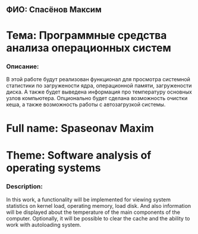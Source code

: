 ## ФИО: Спасёнов Максим
# Тема: Программные средства анализа операционных систем
### Описание:
В этой работе будут реализован функционал для просмотра системной статистики по загружености ядра, операционной памяти, загружености
диска. А также будет выведена информация про температуру основных узлов компьютера. Опционально будет сделана возможность очистки кеша,
а также возможность работы с автозагрузкой системы.
# Full name: Spaseonav Maxim
# Theme: Software analysis of operating systems
### Description:
In this work, a functionality will be implemented for viewing system statistics on kernel load, operating memory, load
disk. And also information will be displayed about the temperature of the main components of the computer. Optionally, it will be possible to clear the cache
and the ability to work with autoloading system.
